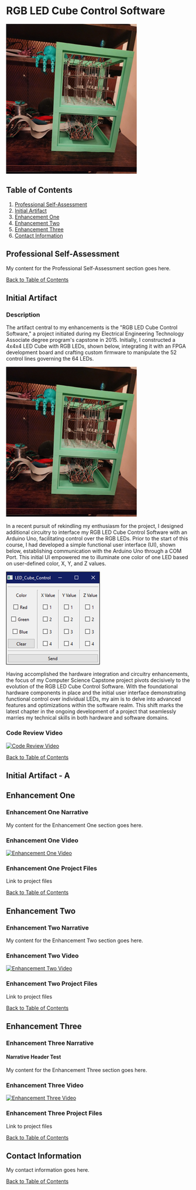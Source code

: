# RGB LED Cube Control Software

![4x4x4 RGB LED Cube](/Images/LED_Cube.png)



## Table of Contents <a name="table-of-contents"></a>

1. [Professional Self-Assessment](#professional-self-assessment)
2. [Initial Artifact](#initial-artifact)
3. [Enhancement One](#enhancement-one)
4. [Enhancement Two](#enhancement-two)
5. [Enhancement Three](#enhancement-three)
6. [Contact Information](#contact-information)



## Professional Self-Assessment <a name="professional-self-assessment"></a>

My content for the Professional Self-Assessment section goes here.

[Back to Table of Contents](#table-of-contents)



## Initial Artifact <a name="initial-artifact"></a>

### Description

The artifact central to my enhancements is the "RGB LED Cube Control Software," a project initiated during my Electrical Engineering Technology Associate 
degree program's capstone in 2015. Initially, I constructed a 4x4x4 LED Cube with RGB LEDs, shown below, integrating it with an FPGA development board and 
crafting custom firmware to manipulate the 52 control lines governing the 64 LEDs.  

![4x4x4 RGB LED Cube](/Images/LED_Cube.png)

In a recent pursuit of rekindling my enthusiasm for the project, I designed additional circuitry to interface my RGB LED Cube Control Software with an 
Arduino Uno, facilitating control over the RGB LEDs. Prior to the start of this course, I had developed a simple functional user interface (UI), shown 
below, establishing communication with the Arduino Uno through a COM Port. This initial UI empowered me to illuminate one color of one LED based on 
user-defined color, X, Y, and Z values.

![Initial Artifact UI](/Images/Initial_Artifact_UI.png)

Having accomplished the hardware integration and circuitry enhancements, the focus of my Computer Science Capstone project pivots decisively to the 
evolution of the RGB LED Cube Control Software. With the foundational hardware components in place and the initial user interface demonstrating functional 
control over individual LEDs, my aim is to delve into advanced features and optimizations within the software realm. This shift marks the latest chapter 
in the ongoing development of a project that seamlessly marries my technical skills in both hardware and software domains.

### Code Review Video

[![Code Review Video](https://img.youtube.com/vi/PrN7pwSR6RM/0.jpg)](https://www.youtube.com/watch?v=PrN7pwSR6RM)

[Back to Table of Contents](#table-of-contents)










## Initial Artifact - A  <a name="initial-artifact-code-review"></a>










## Enhancement One <a name="enhancement-one"></a>

### Enhancement One Narrative

My content for the Enhancement One section goes here.

### Enhancement One Video

[![Enhancement One Video](https://img.youtube.com/vi/-KXExONsFV8/0.jpg)](https://www.youtube.com/watch?v=-KXExONsFV8)

### Enhancement One Project Files

Link to project files

[Back to Table of Contents](#table-of-contents)










## Enhancement Two <a name="enhancement-two"></a>

### Enhancement Two Narrative

My content for the Enhancement Two section goes here.

### Enhancement Two Video

[![Enhancement Two Video](https://img.youtube.com/vi/M9_ifvqkotE/0.jpg)](https://www.youtube.com/watch?v=M9_ifvqkotE)

### Enhancement Two Project Files

Link to project files

[Back to Table of Contents](#table-of-contents)










## Enhancement Three <a name="enhancement-three"></a>

### Enhancement Three Narrative

#### Narrative Header Test

My content for the Enhancement Three section goes here.

### Enhancement Three Video

[![Enhancement Three Video](https://img.youtube.com/vi/LhghKqOzzrc/0.jpg)](https://www.youtube.com/watch?v=LhghKqOzzrc)

### Enhancement Three Project Files

Link to project files

[Back to Table of Contents](#table-of-contents)










## Contact Information <a name="contact-information"></a>

My contact information goes here.

[Back to Table of Contents](#table-of-contents)
